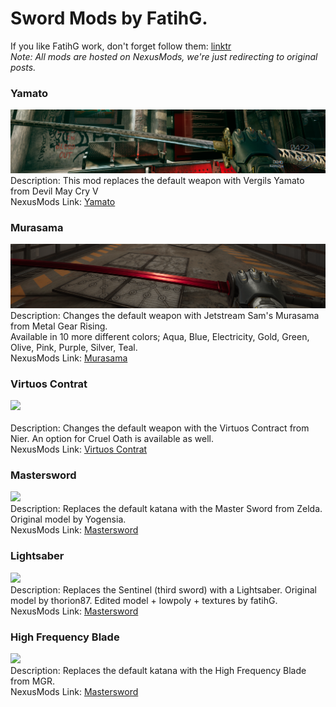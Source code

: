 # Sword Mods by FatihG.
If you like FatihG work, don't forget follow them: [linktr](http://www.linktr.ee/fatihG)</br>
_Note: All mods are hosted on NexusMods, we're just redirecting to original posts._


### Yamato
![](/RegularMods/FatihG%20Mods/yamato.png)
</br>
Description: This mod replaces the default weapon with Vergils Yamato from Devil May Cry V
</br>
NexusMods Link: [Yamato](https://www.nexusmods.com/ghostrunner/mods/1)

### Murasama
![](/RegularMods/FatihG%20Mods/Murasama.png)
</br>
Description: Changes the default weapon with Jetstream Sam's Murasama from Metal Gear Rising.</br>
Available in 10 more different colors; Aqua, Blue, Electricity, Gold, Green, Olive, Pink, Purple, Silver, Teal. </br>
NexusMods Link: [Murasama](https://www.nexusmods.com/ghostrunner/mods/2)

### Virtuos Contrat
<img src="https://staticdelivery.nexusmods.com/mods/3492/images/3/3-1608056876-416858323.png" width=800/></br>
</br>
Description: Changes the default weapon with the Virtuos Contract from Nier. An option for Cruel Oath is available as well. </br>
NexusMods Link: [Virtuos Contrat](https://www.nexusmods.com/ghostrunner/mods/3)

### Mastersword
<img src="https://staticdelivery.nexusmods.com/mods/3492/images/4/4-1608057179-2037108198.png" > </br>
Description: Replaces the default katana with the Master Sword from Zelda. Original model by Yogensia. </br>
NexusMods Link: [Mastersword](https://www.nexusmods.com/ghostrunner/mods/4)

### Lightsaber
<img src="https://staticdelivery.nexusmods.com/mods/3492/images/5/5-1608058033-1493871568.png" > </br>
Description: Replaces the Sentinel (third sword) with a Lightsaber. Original model by thorion87. Edited model + lowpoly + textures by fatihG.</br>
NexusMods Link: [Mastersword](https://www.nexusmods.com/ghostrunner/mods/5)

### High Frequency Blade
<img src="https://staticdelivery.nexusmods.com/mods/3492/images/6/6-1608058710-219558639.png" > </br>
Description: Replaces the default katana with the High Frequency Blade from MGR.</br>
NexusMods Link: [Mastersword](https://www.nexusmods.com/ghostrunner/mods/6)
